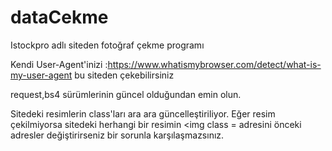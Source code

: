 # dataCekme
Istockpro adlı siteden fotoğraf çekme programı

Kendi User-Agent'inizi :https://www.whatismybrowser.com/detect/what-is-my-user-agent bu siteden çekebilirsiniz

request,bs4 sürümlerinin güncel olduğundan emin olun.

Sitedeki resimlerin class'ları ara ara güncelleştiriliyor. Eğer resim çekilmiyorsa sitedeki herhangi bir resimin <img class = adresini önceki adresler değiştirirseniz bir sorunla karşılaşmazsınız.



